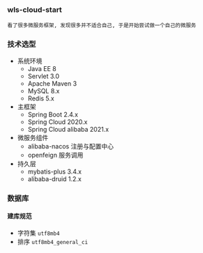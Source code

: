 ### wls-cloud-start

    看了很多微服务框架, 发现很多并不适合自己, 于是开始尝试做一个自己的微服务

### 技术选型

- 系统环境
    - Java EE 8
    - Servlet 3.0
    - Apache Maven 3
    - MySQL 8.x
    - Redis 5.x
- 主框架
    - Spring Boot 2.4.x
    - Spring Cloud 2020.x
    - Spring Cloud alibaba 2021.x
- 微服务组件
    - alibaba-nacos 注册与配置中心
    - openfeign 服务调用
- 持久层
    - mybatis-plus 3.4.x
    - alibaba-druid 1.2.x

### 数据库

#### 建库规范

- 字符集 `utf8mb4`
- 排序 `utf8mb4_general_ci`





